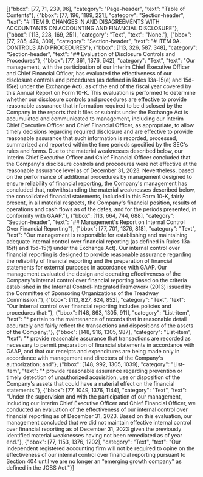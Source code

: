 [{"bbox": [77, 71, 239, 96], "category": "Page-header", "text": "Table of Contents"}, {"bbox": [77, 196, 1189, 221], "category": "Section-header", "text": "# ITEM 9. CHANGES IN AND DISAGREEMENTS WITH ACCOUNTANTS ON ACCOUNTING AND FINANCIAL DISCLOSURE"}, {"bbox": [113, 228, 169, 251], "category": "Text", "text": "None."}, {"bbox": [77, 285, 474, 309], "category": "Section-header", "text": "# ITEM 9A. CONTROLS AND PROCEDURES"}, {"bbox": [113, 326, 587, 348], "category": "Section-header", "text": "## Evaluation of Disclosure Controls and Procedures"}, {"bbox": [77, 361, 1376, 642], "category": "Text", "text": "Our management, with the participation of our Interim Chief Executive Officer and Chief Financial Officer, has evaluated the effectiveness of our disclosure controls and procedures (as defined in Rules 13a-15(e) and 15d-15(e) under the Exchange Act), as of the end of the fiscal year covered by this Annual Report on Form 10-K. This evaluation is performed to determine whether our disclosure controls and procedures are effective to provide reasonable assurance that information required to be disclosed by the Company in the reports that it files or submits under the Exchange Act is accumulated and communicated to management, including our Interim Chief Executive Officer and Chief Financial Officer, as appropriate, to allow timely decisions regarding required disclosure and are effective to provide reasonable assurance that such information is recorded, processed, summarized and reported within the time periods specified by the SEC's rules and forms. Due to the material weaknesses described below, our Interim Chief Executive Officer and Chief Financial Officer concluded that the Company's disclosure controls and procedures were not effective at the reasonable assurance level as of December 31, 2023. Nevertheless, based on the performance of additional procedures by management designed to ensure reliability of financial reporting, the Company's management has concluded that, notwithstanding the material weaknesses described below, the consolidated financial statements, included in this Form 10-K, fairly present, in all material respects, the Company's financial position, results of operations and cash flows as of the dates, and for the periods presented, in conformity with GAAP."}, {"bbox": [113, 664, 744, 688], "category": "Section-header", "text": "## Management's Report on Internal Control Over Financial Reporting"}, {"bbox": [77, 701, 1376, 818], "category": "Text", "text": "Our management is responsible for establishing and maintaining adequate internal control over financial reporting (as defined in Rules 13a-15(f) and 15d-15(f) under the Exchange Act). Our internal control over financial reporting is designed to provide reasonable assurance regarding the reliability of financial reporting and the preparation of financial statements for external purposes in accordance with GAAP. Our management evaluated the design and operating effectiveness of the Company's internal control over financial reporting based on the criteria established in the Internal Control-Integrated Framework (2013) issued by the Committee of Sponsoring Organizations of the Treadway Commission."}, {"bbox": [113, 827, 824, 852], "category": "Text", "text": "Our internal control over financial reporting includes policies and procedures that:"}, {"bbox": [148, 863, 1305, 911], "category": "List-item", "text": "* pertain to the maintenance of records that in reasonable detail accurately and fairly reflect the transactions and dispositions of the assets of the Company;"}, {"bbox": [148, 916, 1305, 987], "category": "List-item", "text": "* provide reasonable assurance that transactions are recorded as necessary to permit preparation of financial statements in accordance with GAAP, and that our receipts and expenditures are being made only in accordance with management and directors of the Company's authorization; and"}, {"bbox": [148, 992, 1305, 1039], "category": "List-item", "text": "* provide reasonable assurance regarding prevention or timely detection of unauthorized acquisition, use or disposition of the Company's assets that could have a material effect on the financial statements."}, {"bbox": [77, 1049, 1376, 1144], "category": "Text", "text": "Under the supervision and with the participation of our management, including our Interim Chief Executive Officer and Chief Financial Officer, we conducted an evaluation of the effectiveness of our internal control over financial reporting as of December 31, 2023. Based on this evaluation, our management concluded that we did not maintain effective internal control over financial reporting as of December 31, 2023 given the previously identified material weaknesses having not been remediated as of year end."}, {"bbox": [77, 1153, 1376, 1202], "category": "Text", "text": "Our independent registered accounting firm will not be required to opine on the effectiveness of our internal control over financial reporting pursuant to Section 404 until we are no longer an \"emerging growth company\" as defined in the JOBS Act."}]
